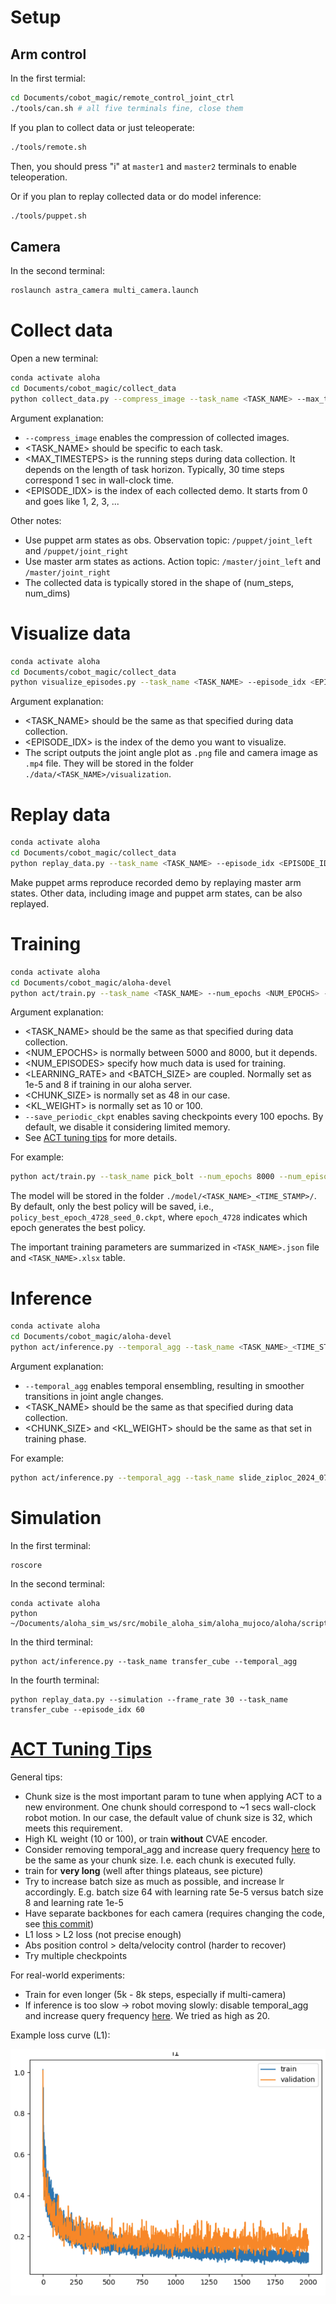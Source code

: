 # Setup

## Arm control
In the first termial:
```bash
cd Documents/cobot_magic/remote_control_joint_ctrl
./tools/can.sh # all five terminals fine, close them
```
If you plan to collect data or just teleoperate:
```bash
./tools/remote.sh
```
Then, you should press "i" at `master1` and `master2` terminals to enable teleoperation. 

Or if you plan to replay collected data or do model inference:
```bash
./tools/puppet.sh
```

## Camera
In the second terminal:
```bash
roslaunch astra_camera multi_camera.launch
```

# Collect data
Open a new terminal:
```bash
conda activate aloha
cd Documents/cobot_magic/collect_data
python collect_data.py --compress_image --task_name <TASK_NAME> --max_timesteps <MAX_TIMESTEPS> --episode_idx <EPISODE_IDX>
```
Argument explanation:
* `--compress_image` enables the compression of collected images.
* <TASK_NAME> should be specific to each task.
* <MAX_TIMESTEPS> is the running steps during data collection. It depends on the length of task horizon. Typically, 30 time steps correspond 1 sec in wall-clock time.
* <EPISODE_IDX> is the index of each collected demo. It starts from 0 and goes like 1, 2, 3, ...

Other notes:
* Use puppet arm states as obs. Observation topic: `/puppet/joint_left` and `/puppet/joint_right`
* Use master arm states as actions. Action topic: `/master/joint_left` and `/master/joint_right`
* The collected data is typically stored in the shape of (num_steps, num_dims)

# Visualize data
```bash
conda activate aloha
cd Documents/cobot_magic/collect_data
python visualize_episodes.py --task_name <TASK_NAME> --episode_idx <EPISODE_IDX>
```
Argument explanation:
* <TASK_NAME> should be the same as that specified during data collection.
* <EPISODE_IDX> is the index of the demo you want to visualize.
* The script outputs the joint angle plot as `.png` file and camera image as `.mp4` file. They will be stored in the folder `./data/<TASK_NAME>/visualization`.

# Replay data
```bash
conda activate aloha
cd Documents/cobot_magic/collect_data
python replay_data.py --task_name <TASK_NAME> --episode_idx <EPISODE_IDX>
```
Make puppet arms reproduce recorded demo by replaying master arm states. Other data, including image and puppet arm states, can be also replayed.


# Training
```bash
conda activate aloha
cd Documents/cobot_magic/aloha-devel
python act/train.py --task_name <TASK_NAME> --num_epochs <NUM_EPOCHS> --num_episodes <NUM_EPISODES> --lr <LEARNING_RATE> --batch_size <BATCH_SIZE> --chunk_size <CHUNK_SIZE> --kl_weight <KL_WEIGHT>  --save_periodic_ckpt
```
Argument explanation:
* <TASK_NAME> should be the same as that specified during data collection.
* <NUM_EPOCHS> is normally between 5000 and 8000, but it depends.
* <NUM_EPISODES> specify how much data is used for training.
* <LEARNING_RATE> and <BATCH_SIZE> are coupled. Normally set as 1e-5 and 8 if training in our aloha server.
* <CHUNK_SIZE> is normally set as 48 in our case.
* <KL_WEIGHT> is normally set as 10 or 100. 
* `--save_periodic_ckpt` enables saving checkpoints every 100 epochs. By default, we disable it considering limited memory.
* See [ACT tuning tips](#act-tuning-tips) for more details.

For example:
```bash
python act/train.py --task_name pick_bolt --num_epochs 8000 --num_episodes 50 --lr 1e-5 --batch_size 8 --chunk_size 48 --kl_weight 10
```

The model will be stored in the folder `./model/<TASK_NAME>_<TIME_STAMP>/`. By default, only the best policy will be saved, i.e., `policy_best_epoch_4728_seed_0.ckpt`, where `epoch_4728` indicates which epoch generates the best policy.

The important training parameters are summarized in `<TASK_NAME>.json` file and `<TASK_NAME>.xlsx` table.

# Inference
```bash
conda activate aloha
cd Documents/cobot_magic/aloha-devel
python act/inference.py --temporal_agg --task_name <TASK_NAME>_<TIME_STAMP> --chunk_size <CHUNK_SIZE> --kl_weight <KL_WEIGHT>
```
Argument explanation:
* `--temporal_agg` enables temporal ensembling, resulting in smoother transitions in joint angle changes.
* <TASK_NAME> should be the same as that specified during data collection.
* <CHUNK_SIZE> and <KL_WEIGHT> should be the same as that set in training phase.

For example:
```bash
python act/inference.py --temporal_agg --task_name slide_ziploc_2024_07_09_05_02_26 --chunk_size 48 --kl_weight 10
```

# Simulation
In the first terminal:
```
roscore
```
In the second terminal:
```
conda activate aloha
python ~/Documents/aloha_sim_ws/src/mobile_aloha_sim/aloha_mujoco/aloha/scripts/aloha_ctrl.py
```
In the third terminal:
```
python act/inference.py --task_name transfer_cube --temporal_agg
```
In the fourth terminal:
```
python replay_data.py --simulation --frame_rate 30 --task_name transfer_cube --episode_idx 60
```

# [ACT Tuning Tips](https://docs.google.com/document/d/1FVIZfoALXg_ZkYKaYVh-qOlaXveq5CtvJHXkY25eYhs/edit?usp=sharing)
General tips:
- Chunk size is the most important param to tune when applying ACT to a new environment. One chunk should correspond to ~1 secs wall-clock robot motion. In our case, the default value of chunk size is 32, which meets this requirement.
- High KL weight (10 or 100), or train **without** CVAE encoder.
- Consider removing temporal_agg and increase query frequency [here](https://github.com/tonyzhaozh/act/blob/main/imitate_episodes.py#L193) to be the same as your chunk size. I.e. each chunk is executed fully.
- train for **very long** (well after things plateaus, see picture)
- Try to increase batch size as much as possible, and increase lr accordingly. E.g. batch size 64 with learning rate 5e-5 versus batch size 8 and learning rate 1e-5
- Have separate backbones for each camera (requires changing the code, see [this commit](https://github.com/tonyzhaozh/act/commit/20fc6e990698534b89a41c2c85f54b7ff4b0c280))
- L1 loss > L2 loss (not precise enough)
- Abs position control > delta/velocity control (harder to recover)
- Try multiple checkpoints

For real-world experiments:
- Train for even longer (5k - 8k steps, especially if multi-camera)
- If inference is too slow -> robot moving slowly: disable temporal_agg and increase query frequency [here](https://github.com/tonyzhaozh/act/blob/main/imitate_episodes.py#L193). We tried as high as 20.

Example loss curve (L1):

![Example loss curve](./collect_data/docs/example_l1.png)